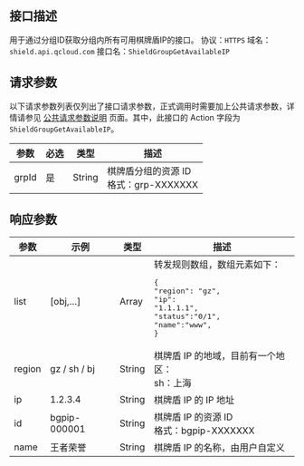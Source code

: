 ## 接口描述
用于通过分组ID获取分组内所有可用棋牌盾IP的接口。
协议：`HTTPS`
域名：`shield.api.qcloud.com`
接口名：`ShieldGroupGetAvailableIP`

## 请求参数
以下请求参数列表仅列出了接口请求参数，正式调用时需要加上公共请求参数，详情请参见 [公共请求参数说明](http://tcecqpoc.fsphere.cn/document/api/213/6976) 页面。其中，此接口的 Action 字段为 `ShieldGroupGetAvailableIP`。

| 参数      | 必选 | 类型    | 描述                                       |
| ------- | ---- | ------ | ---------------------------------------- |
| grpId  | 是   | String  | 棋牌盾分组的资源 ID</br>格式：grp-XXXXXXX |

## 响应参数

| 参数 | 示例 | 类型 | 描述 |
| --------- | ----------- | ------- | ------------------ |
| list | [obj,…] | Array  | 转发规则数组，数组元素如下：<pre>{</br>"region": "gz", </br>"ip": "1.1.1.1",</br>"status":"0/1",</br>"name":"www",</br>}</pre> |
| region | gz / sh / bj | String  | 棋牌盾 IP 的地域，目前有一个地区：</br>sh：上海  |
| ip | 1.2.3.4 | String  | 棋牌盾 IP 的 IP 地址 |
| id | bgpip-000001 | String | 棋牌盾 IP 的资源 ID</br>格式：bgpip-XXXXXXX |
| name | 王者荣誉 | String | 棋牌盾 IP 的名称，由用户自定义 |
